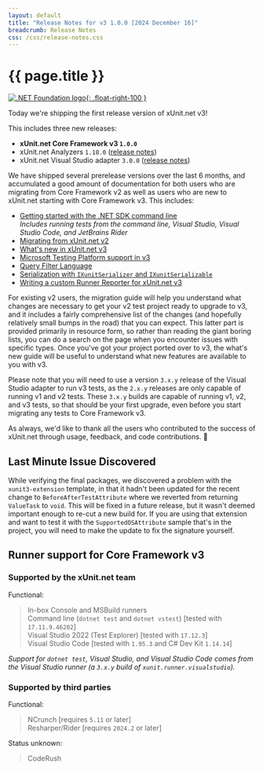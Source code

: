 ```yaml
---
layout: default
title: "Release Notes for v3 1.0.0 [2024 December 16]"
breadcrumb: Release Notes
css: /css/release-notes.css
---
```


# {{ page.title }}

[![.NET Foundation logo](https://raw.githubusercontent.com/xunit/media/main/dotnet-foundation.svg){: .float-right-100 }](https://dotnetfoundation.org/projects/project-detail/xunit)

Today we're shipping the first release version of xUnit.net v3!

This includes three new releases:

* **xUnit.net Core Framework v3 `1.0.0`**
* xUnit.net Analyzers `1.18.0` ([release notes](/releases/analyzers/1.18.0))
* xUnit.net Visual Studio adapter `3.0.0` ([release notes](/releases/visualstudio/3.0.0))

We have shipped several prerelease versions over the last 6 months, and accumulated a good amount of documentation for both users who are migrating from Core Framework v2 as well as users who are new to xUnit.net starting with Core Framework v3. This includes:

* [Getting started with the .NET SDK command line](/docs/getting-started/v3/cmdline)<br />
  _Includes running tests from the command line, Visual Studio, Visual Studio Code, and JetBrains Rider_
* [Migrating from xUnit.net v2](/docs/getting-started/v3/migration)
* [What's new in xUnit.net v3](/docs/getting-started/v3/whats-new)
* [Microsoft Testing Platform support in v3](/docs/getting-started/v3/microsoft-testing-platform)
* [Query Filter Language](/docs/query-filter-language)
* [Serialization with `IXunitSerializer` and `IXunitSerializable`](/docs/getting-started/v3/custom-serialization)
* [Writing a custom Runner Reporter for xUnit.net v3](/docs/getting-started/v3/custom-runner-reporter)

For existing v2 users, the migration guide will help you understand what changes are necessary to get your v2 test project ready to upgrade to v3, and it includes a fairly comprehensive list of the changes (and hopefully relatively small bumps in the road) that you can expect. This latter part is provided primarily in resource form, so rather than reading the giant boring lists, you can do a search on the page when you encounter issues with specific types. Once you've got your project ported over to v3, the what's new guide will be useful to understand what new features are available to you with v3.

Please note that you will need to use a version `3.x.y` release of the Visual Studio adapter to run v3 tests, as the `2.x.y` releases are only capable of running v1 and v2 tests. These `3.x.y` builds are capable of running v1, v2, and v3 tests, so that should be your first upgrade, even before you start migrating any tests to Core Framework v3.

As always, we'd like to thank all the users who contributed to the success of xUnit.net through usage, feedback, and code contributions. 🎉

## Last Minute Issue Discovered

While verifying the final packages, we discovered a problem with the `xunit3-extension` template, in that it hadn't been updated for the recent change to `BeforeAfterTestAttribute` where we reverted from returning `ValueTask` to `void`. This will be fixed in a future release, but it wasn't deemed important enough to re-cut a new build for. If you are using that extension and want to test it with the `SupportedOSAttribute` sample that's in the project, you will need to make the update to fix the signature yourself.

## Runner support for Core Framework v3

### Supported by the xUnit.net team

Functional:

> <span class="glyphicon glyphicon-ok-sign"></span> In-box Console and MSBuild runners<br />
> <span class="glyphicon glyphicon-ok-sign"></span> Command line (`dotnet test` and `dotnet vstest`) [tested with `17.11.9.46202`]<br />
> <span class="glyphicon glyphicon-ok-sign"></span> Visual Studio 2022 (Test Explorer) [tested with `17.12.3`]<br />
> <span class="glyphicon glyphicon-ok-sign"></span> Visual Studio Code [tested with `1.95.3` and C# Dev Kit `1.14.14`]

_Support for `dotnet test`, Visual Studio, and Visual Studio Code comes from the Visual Studio runner (a `3.x.y` build of `xunit.runner.visualstudio`)._

### Supported by third parties

Functional:

> <span class="glyphicon glyphicon-ok-sign"></span> NCrunch [requires `5.11` or later]<br />
> <span class="glyphicon glyphicon-ok-sign"></span> Resharper/Rider [requires `2024.2` or later]

Status unknown:

> <span class="glyphicon glyphicon-question-sign"></span> CodeRush
